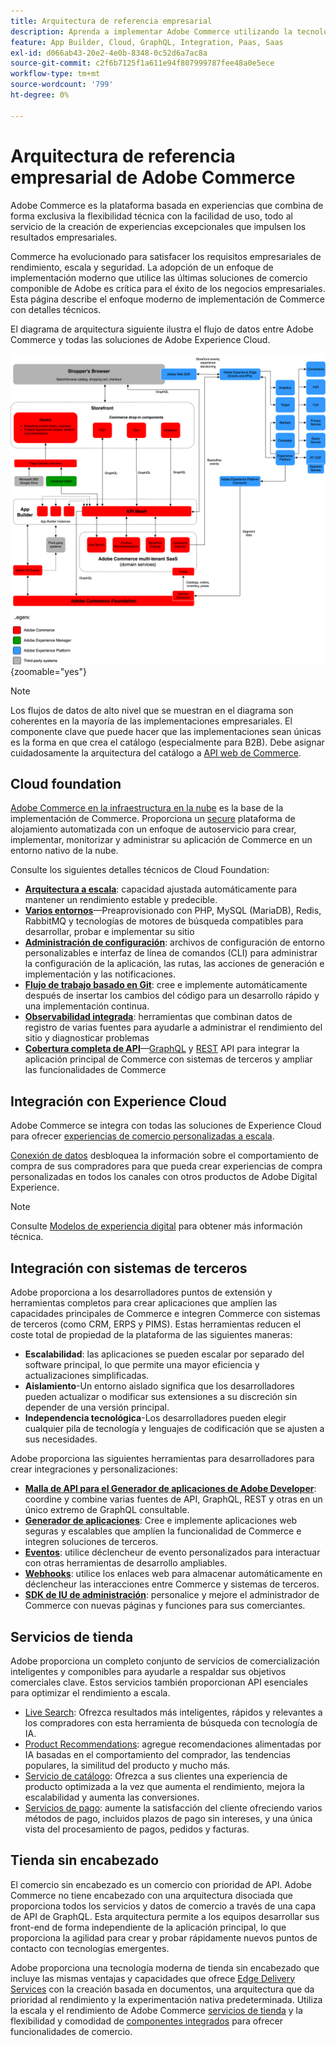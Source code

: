 ```yaml
---
title: Arquitectura de referencia empresarial
description: Aprenda a implementar Adobe Commerce utilizando la tecnología de comercio componible más reciente de Adobe.
feature: App Builder, Cloud, GraphQL, Integration, Paas, Saas
exl-id: d066ab43-20e2-4e0b-8348-0c52d6a7ac8a
source-git-commit: c2f6b7125f1a611e94f807999787fee48a0e5ece
workflow-type: tm+mt
source-wordcount: '799'
ht-degree: 0%

---
```


# Arquitectura de referencia empresarial de Adobe Commerce

Adobe Commerce es la plataforma basada en experiencias que combina de forma exclusiva la flexibilidad técnica con la facilidad de uso, todo al servicio de la creación de experiencias excepcionales que impulsen los resultados empresariales.

Commerce ha evolucionado para satisfacer los requisitos empresariales de rendimiento, escala y seguridad. La adopción de un enfoque de implementación moderno que utilice las últimas soluciones de comercio componible de Adobe es crítica para el éxito de los negocios empresariales. Esta página describe el enfoque moderno de implementación de Commerce con detalles técnicos.

El diagrama de arquitectura siguiente ilustra el flujo de datos entre Adobe Commerce y todas las soluciones de Adobe Experience Cloud.

![Diagrama arquitectónico que muestra cómo se conecta Adobe Commerce a las soluciones de Experience Cloud](../../assets/playbooks/commerce-architecture-v3.svg){zoomable=&quot;yes&quot;}

>[!NOTE]
>
>Los flujos de datos de alto nivel que se muestran en el diagrama son coherentes en la mayoría de las implementaciones empresariales. El componente clave que puede hacer que las implementaciones sean únicas es la forma en que crea el catálogo (especialmente para B2B). Debe asignar cuidadosamente la arquitectura del catálogo a [API web de Commerce](https://developer.adobe.com/commerce/webapi/get-started/).

## Cloud foundation

[Adobe Commerce en la infraestructura en la nube](https://experienceleague.adobe.com/en/docs/commerce-cloud-service/user-guide/overview) es la base de la implementación de Commerce. Proporciona un [secure](../../security-and-compliance/shared-responsibility.md) plataforma de alojamiento automatizada con un enfoque de autoservicio para crear, implementar, monitorizar y administrar su aplicación de Commerce en un entorno nativo de la nube.

Consulte los siguientes detalles técnicos de Cloud Foundation:

- [**Arquitectura a escala**](https://experienceleague.adobe.com/en/docs/commerce-cloud-service/user-guide/architecture/scaled-architecture): capacidad ajustada automáticamente para mantener un rendimiento estable y predecible.
- [**Varios entornos**](https://experienceleague.adobe.com/en/docs/commerce-cloud-service/user-guide/architecture/pro-architecture)—Preaprovisionado con PHP, MySQL (MariaDB), Redis, RabbitMQ y tecnologías de motores de búsqueda compatibles para desarrollar, probar e implementar su sitio
- [**Administración de configuración**](https://experienceleague.adobe.com/en/docs/commerce-cloud-service/user-guide/configure/overview): archivos de configuración de entorno personalizables e interfaz de línea de comandos (CLI) para administrar la configuración de la aplicación, las rutas, las acciones de generación e implementación y las notificaciones.
- [**Flujo de trabajo basado en Git**](https://experienceleague.adobe.com/en/docs/commerce-cloud-service/user-guide/architecture/pro-develop-deploy-workflow): cree e implemente automáticamente después de insertar los cambios del código para un desarrollo rápido y una implementación continua.
- [**Observabilidad integrada**](https://experienceleague.adobe.com/en/docs/commerce-cloud-service/user-guide/monitor/performance): herramientas que combinan datos de registro de varias fuentes para ayudarle a administrar el rendimiento del sitio y diagnosticar problemas
- [**Cobertura completa de API**](https://developer.adobe.com/commerce/webapi/get-started/)—[GraphQL](https://developer.adobe.com/commerce/webapi/graphql/) y [REST](https://developer.adobe.com/commerce/webapi/rest) API para integrar la aplicación principal de Commerce con sistemas de terceros y ampliar las funcionalidades de Commerce

## Integración con Experience Cloud

Adobe Commerce se integra con todas las soluciones de Experience Cloud para ofrecer [experiencias de comercio personalizadas a escala](https://experienceleague.adobe.com/en/docs/commerce-admin/customers/customers-menu/personalize-scale#customers-menu).

[Conexión de datos](https://experienceleague.adobe.com/en/docs/commerce-merchant-services/data-connection/overview) desbloquea la información sobre el comportamiento de compra de sus compradores para que pueda crear experiencias de compra personalizadas en todos los canales con otros productos de Adobe Digital Experience.

>[!NOTE]
>
>Consulte [Modelos de experiencia digital](https://experienceleague.adobe.com/en/docs/blueprints-learn/architecture/overview) para obtener más información técnica.


## Integración con sistemas de terceros

Adobe proporciona a los desarrolladores puntos de extensión y herramientas completos para crear aplicaciones que amplíen las capacidades principales de Commerce e integren Commerce con sistemas de terceros (como CRM, ERPS y PIMS). Estas herramientas reducen el coste total de propiedad de la plataforma de las siguientes maneras:

- **Escalabilidad**: las aplicaciones se pueden escalar por separado del software principal, lo que permite una mayor eficiencia y actualizaciones simplificadas.
- **Aislamiento**-Un entorno aislado significa que los desarrolladores pueden actualizar o modificar sus extensiones a su discreción sin depender de una versión principal.
- **Independencia tecnológica**-Los desarrolladores pueden elegir cualquier pila de tecnología y lenguajes de codificación que se ajusten a sus necesidades.

Adobe proporciona las siguientes herramientas para desarrolladores para crear integraciones y personalizaciones:

- [**Malla de API para el Generador de aplicaciones de Adobe Developer**](https://developer.adobe.com/graphql-mesh-gateway/): coordine y combine varias fuentes de API, GraphQL, REST y otras en un único extremo de GraphQL consultable.
- [**Generador de aplicaciones**](https://developer.adobe.com/app-builder/docs/overview/): Cree e implemente aplicaciones web seguras y escalables que amplíen la funcionalidad de Commerce e integren soluciones de terceros.
- [**Eventos**](https://developer.adobe.com/commerce/extensibility/events/): utilice déclencheur de evento personalizados para interactuar con otras herramientas de desarrollo ampliables.
- [**Webhooks**](https://developer.adobe.com/commerce/extensibility/webhooks/): utilice los enlaces web para almacenar automáticamente en déclencheur las interacciones entre Commerce y sistemas de terceros.
- [**SDK de IU de administración**](https://developer.adobe.com/commerce/extensibility/admin-ui-sdk/): personalice y mejore el administrador de Commerce con nuevas páginas y funciones para sus comerciantes.

## Servicios de tienda

Adobe proporciona un completo conjunto de servicios de comercialización inteligentes y componibles para ayudarle a respaldar sus objetivos comerciales clave. Estos servicios también proporcionan API esenciales para optimizar el rendimiento a escala.

- [Live Search](https://experienceleague.adobe.com/en/docs/commerce-merchant-services/live-search/overview): Ofrezca resultados más inteligentes, rápidos y relevantes a los compradores con esta herramienta de búsqueda con tecnología de IA.
- [Product Recommendations](https://experienceleague.adobe.com/en/docs/commerce-merchant-services/product-recommendations/overview): agregue recomendaciones alimentadas por IA basadas en el comportamiento del comprador, las tendencias populares, la similitud del producto y mucho más.
- [Servicio de catálogo](https://experienceleague.adobe.com/en/docs/commerce-merchant-services/catalog-service/guide-overview): Ofrezca a sus clientes una experiencia de producto optimizada a la vez que aumenta el rendimiento, mejora la escalabilidad y aumenta las conversiones.
- [Servicios de pago](https://experienceleague.adobe.com/en/docs/commerce-merchant-services/payment-services/guide-overview): aumente la satisfacción del cliente ofreciendo varios métodos de pago, incluidos plazos de pago sin intereses, y una única vista del procesamiento de pagos, pedidos y facturas.

## Tienda sin encabezado

El comercio sin encabezado es un comercio con prioridad de API. Adobe Commerce no tiene encabezado con una arquitectura disociada que proporciona todos los servicios y datos de comercio a través de una capa de API de GraphQL. Esta arquitectura permite a los equipos desarrollar sus front-end de forma independiente de la aplicación principal, lo que proporciona la agilidad para crear y probar rápidamente nuevos puntos de contacto con tecnologías emergentes.

Adobe proporciona una tecnología moderna de tienda sin encabezado que incluye las mismas ventajas y capacidades que ofrece [Edge Delivery Services](https://www.aem.live/home) con la creación basada en documentos, una arquitectura que da prioridad al rendimiento y la experimentación nativa predeterminada. Utiliza la escala y el rendimiento de Adobe Commerce [servicios de tienda](#storefront-services) y la flexibilidad y comodidad de [componentes integrados](https://experienceleague.adobe.com/developer/commerce/storefront/) para ofrecer funcionalidades de comercio.

